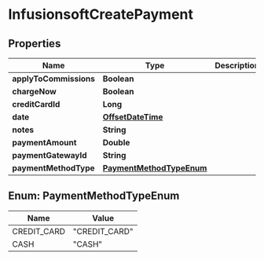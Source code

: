 
# InfusionsoftCreatePayment

## Properties
Name | Type | Description | Notes
------------ | ------------- | ------------- | -------------
**applyToCommissions** | **Boolean** |  |  [optional]
**chargeNow** | **Boolean** |  |  [optional]
**creditCardId** | **Long** |  |  [optional]
**date** | [**OffsetDateTime**](OffsetDateTime.md) |  |  [optional]
**notes** | **String** |  |  [optional]
**paymentAmount** | **Double** |  |  [optional]
**paymentGatewayId** | **String** |  |  [optional]
**paymentMethodType** | [**PaymentMethodTypeEnum**](#PaymentMethodTypeEnum) |  |  [optional]


<a name="PaymentMethodTypeEnum"></a>
## Enum: PaymentMethodTypeEnum
Name | Value
---- | -----
CREDIT_CARD | &quot;CREDIT_CARD&quot;
CASH | &quot;CASH&quot;



